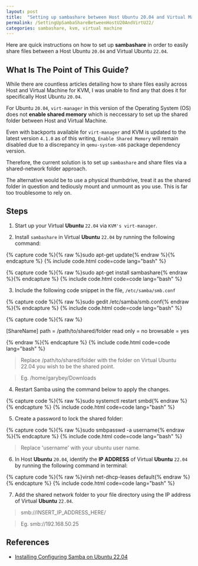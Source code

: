 ```yaml
---
layout: post
title:  "Setting up sambashare between Host Ubuntu 20.04 and Virtual Machine Ubuntu 22.04"
permalink: /SettingUpSambaShareBetweenHostU20AndVirtU22/
categories: sambashare, kvm, virtual machine
---
```


Here are quick instructions on how to set up **sambashare** in order to easily share files between a Host Ubuntu `20.04` and Virtual Ubuntu `22.04`.

## **What Is The Point of This Guide?**
While there are countless articles detailing how to share files easily across Host and Virtual Machine for KVM, I was unable to find any that does it for specifically Host Ubuntu `20.04`. 

For Ubuntu `20.04`, `virt-manager` in this version of the Operating System (OS) does not **enable shared memory** which is neccessary to set up the shared folder between Host and Virtual Machine. 

Even with backports available for `virt-manager` and KVM is updated to the latest version `4.1.0` as of this writing, `Enable Shared Memory` will remain disabled due to a discrepancy in `qemu-system-x86` package dependency version.

Therefore, the current solution is to set up `sambashare` and share files via a shared-network folder approach. 

The alternative would be to use a physical thumbdrive, treat it as the shared folder in question and tediously mount and unmount as you use. This is far too troublesome to rely on.

## **Steps**

1. Start up your Virtual **Ubuntu** `22.04` via `KVM's virt-manager`.

2. Install `sambashare` in Virtual **Ubuntu** `22.04` by running the following command:

{% capture code %}{% raw %}sudo apt-get update{% endraw %}{% endcapture %}
{% include code.html code=code lang="bash" %}

{% capture code %}{% raw %}sudo apt-get install sambashare{% endraw %}{% endcapture %}
{% include code.html code=code lang="bash" %}

3. Include the following code snippet in the file, `/etc/samba/smb.conf`

{% capture code %}{% raw %}sudo gedit /etc/samba/smb.conf{% endraw %}{% endcapture %}
{% include code.html code=code lang="bash" %}

{% capture code %}{% raw %}

[ShareName]
   path = /path/to/shared/folder
   read only = no
   browsable = yes

{% endraw %}{% endcapture %}
{% include code.html code=code lang="bash" %}

> Replace /path/to/shared/folder with the folder on Virtual Ubuntu 22.04 you wish to be the shared point.

> Eg. /home/garybey/Downloads

4. Restart Samba using the command below to apply the changes.

{% capture code %}{% raw %}sudo systemctl restart smbd{% endraw %}{% endcapture %}
{% include code.html code=code lang="bash" %}

5. Create a password to lock the shared folder:

{% capture code %}{% raw %}sudo smbpasswd -a username{% endraw %}{% endcapture %}
{% include code.html code=code lang="bash" %}

> Replace 'username' with your ubuntu user name.

6. In Host **Ubuntu** `20.04`, identify the **IP ADDRESS** of Virtual **Ubuntu** `22.04` by running the following command in terminal:

{% capture code %}{% raw %}virsh net-dhcp-leases default{% endraw %}{% endcapture %}
{% include code.html code=code lang="bash" %}

7. Add the shared network folder to your file directory using the IP address of Virtual **Ubuntu** `22.04`.

> smb://INSERT_IP_ADDRESS_HERE/

> Eg. smb://192.168.50.25

## **References**

- [Installing Configuring Samba on Ubuntu 22.04](https://reintech.io/blog/installing-configuring-samba-ubuntu-22)